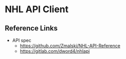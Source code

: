 # NHL API Client

## Reference Links

- API spec
  - https://github.com/Zmalski/NHL-API-Reference
  - https://gitlab.com/dword4/nhlapi
  